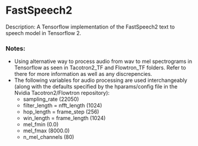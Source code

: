 # FastSpeech2

Description: A Tensorflow implementation of the FastSpeech2 text to speech model in Tensorflow 2.


### Notes:
 * Using alternative way to process audio from wav to mel spectrograms in Tensorflow as seen in Tacotron2_TF and Flowtron_TF folders. Refer to there for more information as well as any discrepencies. 
 * The following variables for audio processing are used interchangeably (along with the defaults specified by the hparams/config file in the Nvidia Tacotron2/Flowtron repository):
 	- sampling_rate (22050)
 	- filter_length = nfft_length (1024)
 	- hop_length = frame_step (256)
 	- win_length = frame_length (1024)
 	- mel_fmin (0.0)
 	- mel_fmax (8000.0)
 	- n_mel_channels (80)